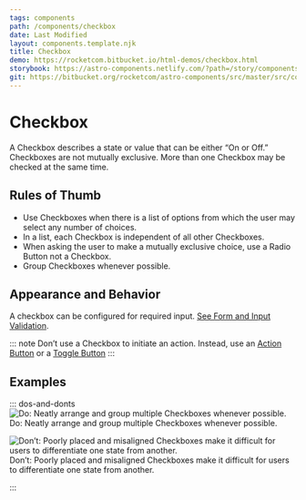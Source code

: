 ```yaml
---
tags: components
path: /components/checkbox
date: Last Modified
layout: components.template.njk
title: Checkbox
demo: https://rocketcom.bitbucket.io/html-demos/checkbox.html
storybook: https://astro-components.netlify.com/?path=/story/components-form-elements--checkboxes
git: https://bitbucket.org/rocketcom/astro-components/src/master/src/components/rux-checkbox/
---
```


# Checkbox

A Checkbox describes a state or value that can be either “On or Off.” Checkboxes are not mutually exclusive. More than one Checkbox may be checked at the same time.

## Rules of Thumb

- Use Checkboxes when there is a list of options from which the user may select any number of choices.
- In a list, each Checkbox is independent of all other Checkboxes.
- When asking the user to make a mutually exclusive choice, use a Radio Button not a Checkbox.
- Group Checkboxes whenever possible.

## Appearance and Behavior

A checkbox can be configured for required input. [See Form and Input Validation](./validation/).

::: note
Don’t use a Checkbox to initiate an action. Instead, use an [Action Button](../button) or a [Toggle Button](./toggle)
:::

## Examples

::: dos-and-donts
![Do: Neatly arrange and group multiple Checkboxes whenever possible.](/img/components/checkbox-do-2.png 'Do: Neatly arrange and group multiple Checkboxes whenever possible.')
Do: Neatly arrange and group multiple Checkboxes whenever possible.

![Don’t: Poorly placed and misaligned Checkboxes make it difficult for users to differentiate one state from another.](/img/components/checkbox-do-2.png 'Don’t: Poorly placed and misaligned Checkboxes make it difficult for users to differentiate one state from another.')
Don’t: Poorly placed and misaligned Checkboxes make it difficult for users to differentiate one state from another.

:::
